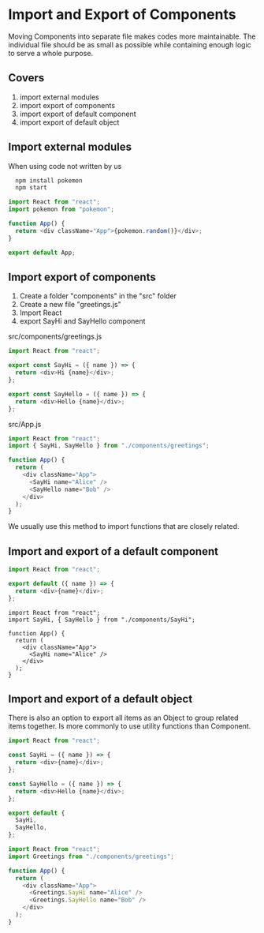 # Import and Export of Components

Moving Components into separate file makes codes more maintainable.
The individual file should be as small as possible while containing enough logic to serve a whole purpose.

## Covers

1. import external modules
2. import export of components
3. import export of default component
4. import export of default object

## Import external modules

When using code not written by us

```sh
  npm install pokemon
  npm start
```

```javascript
import React from "react";
import pokemon from "pokemon";

function App() {
  return <div className="App">{pokemon.random()}</div>;
}

export default App;
```

## Import export of components

1. Create a folder "components" in the "src" folder
2. Create a new file "greetings.js"
3. Import React
4. export SayHi and SayHello component

src/components/greetings.js

```javascript
import React from "react";

export const SayHi = ({ name }) => {
  return <div>Hi {name}</div>;
};

export const SayHello = ({ name }) => {
  return <div>Hello {name}</div>;
};
```

src/App.js

```javascript
import React from "react";
import { SayHi, SayHello } from "./components/greetings";

function App() {
  return (
    <div className="App">
      <SayHi name="Alice" />
      <SayHello name="Bob" />
    </div>
  );
}
```

We usually use this method to import functions that are closely related.

## Import and export of a default component

```javascript
import React from "react";

export default ({ name }) => {
  return <div>{name}</div>;
};
```

```
import React from "react";
import SayHi, { SayHello } from "./components/SayHi";

function App() {
  return (
    <div className="App">
      <SayHi name="Alice" />
    </div>
  );
}
```

## Import and export of a default object

There is also an option to export all items as an Object to group related items together.
Is more commonly to use utility functions than Component.

```javascript
import React from "react";

const SayHi = ({ name }) => {
  return <div>{name}</div>;
};

const SayHello = ({ name }) => {
  return <div>Hello {name}</div>;
};

export default {
  SayHi,
  SayHello,
};
```

```javascript
import React from "react";
import Greetings from "./components/greetings";

function App() {
  return (
    <div className="App">
      <Greetings.SayHi name="Alice" />
      <Greetings.SayHello name="Bob" />
    </div>
  );
}
```

